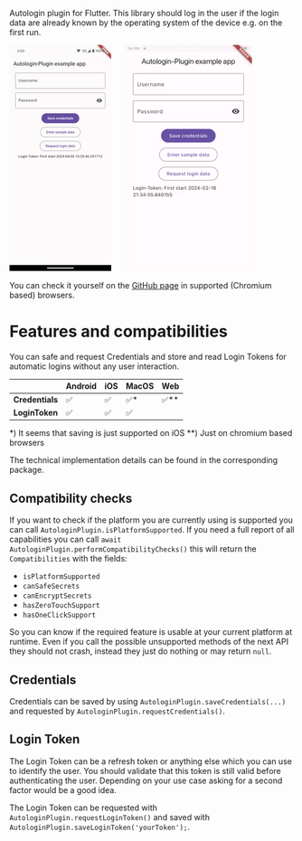 Autologin plugin for Flutter. This library should log in the user if the login
data are already known by the operating system of the device e.g. on the first
run.

<p>
  <img src="https://github.com/rekire/autologin_plugin/blob/main/autologin/android-demo.gif?raw=true"
   alt="An animated image of the Android login flow with autologin" height="400"/>
  &nbsp;&nbsp;&nbsp;&nbsp;
  <img src="https://github.com/rekire/autologin_plugin/blob/main/autologin/ios-demo.gif?raw=true"
    alt="An animated image of the iOS login flow with autologin" height="400"/>
</p>

You can check it yourself on the [GitHub page][web-demo] in supported (Chromium
based) browsers.

# Features and compatibilities

You can safe and request Credentials and store and read Login Tokens for
automatic logins without any user interaction.

|                 | Android | iOS | MacOS | Web |
|-----------------|---------|-----|-------|-----|
| **Credentials** | ✅       | ✅   | ✅*    | ✅** |
| **LoginToken**  | ✅       | ✅   | ✅     |     |

*) It seems that saving is just supported on iOS
**) Just on chromium based browsers

The technical implementation details can be found in the corresponding package.

## Compatibility checks

If you want to check if the platform you are currently using is supported you
can call `AutologinPlugin.isPlatformSupported`. If you need a full report of all
capabilities you can call `await AutologinPlugin.performCompatibilityChecks()`
this will return the `Compatibilities` with the fields:

- `isPlatformSupported`
- `canSafeSecrets`
- `canEncryptSecrets`
- `hasZeroTouchSupport`
- `hasOneClickSupport`

So you can know if the required feature is usable at your current platform at
runtime. Even if you call the possible unsupported methods of the next API they
should not crash, instead they just do nothing or may return `null`.

## Credentials

Credentials can be saved by using `AutologinPlugin.saveCredentials(...)` and
requested by `AutologinPlugin.requestCredentials()`.

## Login Token

The Login Token can be a refresh token or anything else which you can use to
identify the user. You should validate that this token is still valid before
authenticating the user. Depending on your use case asking for a second factor
would be a good idea.

The Login Token can be requested with `AutologinPlugin.requestLoginToken()` and
saved with `AutologinPlugin.saveLoginToken('yourToken');`.

[web-demo]: https://rekire.github.io/autologin_plugin/
